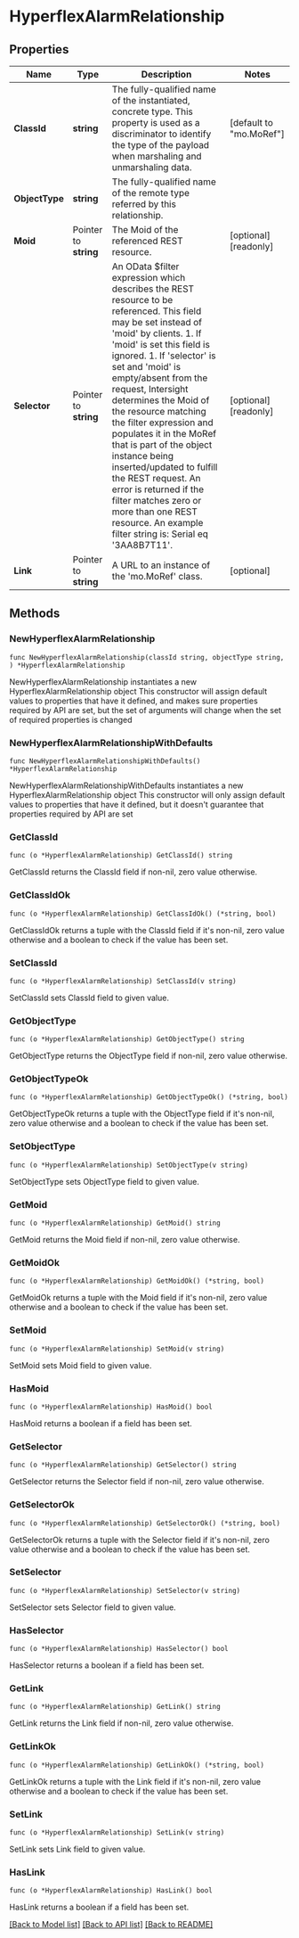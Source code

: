 # HyperflexAlarmRelationship

## Properties

Name | Type | Description | Notes
------------ | ------------- | ------------- | -------------
**ClassId** | **string** | The fully-qualified name of the instantiated, concrete type. This property is used as a discriminator to identify the type of the payload when marshaling and unmarshaling data. | [default to "mo.MoRef"]
**ObjectType** | **string** | The fully-qualified name of the remote type referred by this relationship. | 
**Moid** | Pointer to **string** | The Moid of the referenced REST resource. | [optional] [readonly] 
**Selector** | Pointer to **string** | An OData $filter expression which describes the REST resource to be referenced. This field may be set instead of &#39;moid&#39; by clients. 1. If &#39;moid&#39; is set this field is ignored. 1. If &#39;selector&#39; is set and &#39;moid&#39; is empty/absent from the request, Intersight determines the Moid of the resource matching the filter expression and populates it in the MoRef that is part of the object instance being inserted/updated to fulfill the REST request. An error is returned if the filter matches zero or more than one REST resource. An example filter string is: Serial eq &#39;3AA8B7T11&#39;. | [optional] [readonly] 
**Link** | Pointer to **string** | A URL to an instance of the &#39;mo.MoRef&#39; class. | [optional] 

## Methods

### NewHyperflexAlarmRelationship

`func NewHyperflexAlarmRelationship(classId string, objectType string, ) *HyperflexAlarmRelationship`

NewHyperflexAlarmRelationship instantiates a new HyperflexAlarmRelationship object
This constructor will assign default values to properties that have it defined,
and makes sure properties required by API are set, but the set of arguments
will change when the set of required properties is changed

### NewHyperflexAlarmRelationshipWithDefaults

`func NewHyperflexAlarmRelationshipWithDefaults() *HyperflexAlarmRelationship`

NewHyperflexAlarmRelationshipWithDefaults instantiates a new HyperflexAlarmRelationship object
This constructor will only assign default values to properties that have it defined,
but it doesn't guarantee that properties required by API are set

### GetClassId

`func (o *HyperflexAlarmRelationship) GetClassId() string`

GetClassId returns the ClassId field if non-nil, zero value otherwise.

### GetClassIdOk

`func (o *HyperflexAlarmRelationship) GetClassIdOk() (*string, bool)`

GetClassIdOk returns a tuple with the ClassId field if it's non-nil, zero value otherwise
and a boolean to check if the value has been set.

### SetClassId

`func (o *HyperflexAlarmRelationship) SetClassId(v string)`

SetClassId sets ClassId field to given value.


### GetObjectType

`func (o *HyperflexAlarmRelationship) GetObjectType() string`

GetObjectType returns the ObjectType field if non-nil, zero value otherwise.

### GetObjectTypeOk

`func (o *HyperflexAlarmRelationship) GetObjectTypeOk() (*string, bool)`

GetObjectTypeOk returns a tuple with the ObjectType field if it's non-nil, zero value otherwise
and a boolean to check if the value has been set.

### SetObjectType

`func (o *HyperflexAlarmRelationship) SetObjectType(v string)`

SetObjectType sets ObjectType field to given value.


### GetMoid

`func (o *HyperflexAlarmRelationship) GetMoid() string`

GetMoid returns the Moid field if non-nil, zero value otherwise.

### GetMoidOk

`func (o *HyperflexAlarmRelationship) GetMoidOk() (*string, bool)`

GetMoidOk returns a tuple with the Moid field if it's non-nil, zero value otherwise
and a boolean to check if the value has been set.

### SetMoid

`func (o *HyperflexAlarmRelationship) SetMoid(v string)`

SetMoid sets Moid field to given value.

### HasMoid

`func (o *HyperflexAlarmRelationship) HasMoid() bool`

HasMoid returns a boolean if a field has been set.

### GetSelector

`func (o *HyperflexAlarmRelationship) GetSelector() string`

GetSelector returns the Selector field if non-nil, zero value otherwise.

### GetSelectorOk

`func (o *HyperflexAlarmRelationship) GetSelectorOk() (*string, bool)`

GetSelectorOk returns a tuple with the Selector field if it's non-nil, zero value otherwise
and a boolean to check if the value has been set.

### SetSelector

`func (o *HyperflexAlarmRelationship) SetSelector(v string)`

SetSelector sets Selector field to given value.

### HasSelector

`func (o *HyperflexAlarmRelationship) HasSelector() bool`

HasSelector returns a boolean if a field has been set.

### GetLink

`func (o *HyperflexAlarmRelationship) GetLink() string`

GetLink returns the Link field if non-nil, zero value otherwise.

### GetLinkOk

`func (o *HyperflexAlarmRelationship) GetLinkOk() (*string, bool)`

GetLinkOk returns a tuple with the Link field if it's non-nil, zero value otherwise
and a boolean to check if the value has been set.

### SetLink

`func (o *HyperflexAlarmRelationship) SetLink(v string)`

SetLink sets Link field to given value.

### HasLink

`func (o *HyperflexAlarmRelationship) HasLink() bool`

HasLink returns a boolean if a field has been set.


[[Back to Model list]](../README.md#documentation-for-models) [[Back to API list]](../README.md#documentation-for-api-endpoints) [[Back to README]](../README.md)



